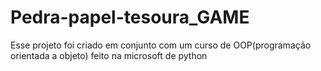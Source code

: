 # Pedra-papel-tesoura_GAME
Esse projeto foi criado em conjunto com um curso de OOP(programação orientada a objeto) feito na microsoft de python
